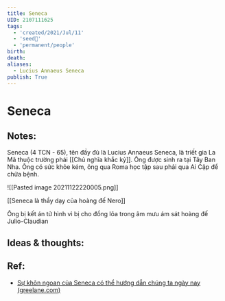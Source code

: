 ```yaml
---
title: Seneca
UID: 2107111625
tags:
  - 'created/2021/Jul/11'
  - 'seed🥜'
  - 'permanent/people'
birth: 
death:
aliases:
  - Lucius Annaeus Seneca
publish: True
---
```

# Seneca

## Notes:
Seneca (4 TCN - 65), tên đầy đủ là Lucius Annaeus Seneca, là triết gia La Mã thuộc trường phái [[Chủ nghĩa khắc kỷ]]. Ông được sinh ra tại Tây Ban Nha. Ông có sức khỏe kém, ông qua Roma học tập sau phải qua Ai Cập để chữa bệnh. 

![[Pasted image 20211122220005.png]]

[[Seneca là thầy dạy của hoàng đế Nero]]

Ông bị kết án tử hình vì bị cho đồng lõa trong âm mưu ám sát hoàng đế Julio-Claudian

## Ideas & thoughts:

## Ref:
- [Sự khôn ngoan của Seneca có thể hướng dẫn chúng ta ngày nay (greelane.com)](https://www.greelane.com/vi/nh%c3%a2n-v%c4%83n/l%e1%bb%8bch-s%e1%bb%ad--v%c4%83n-h%c3%b3a/life-of-seneca-120977/)

